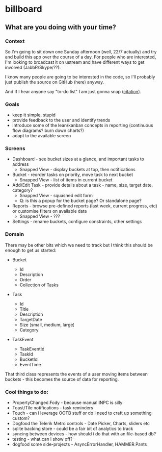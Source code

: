 # billboard

## What are you doing with your time?

### Context

So I'm going to sit down one Sunday afternoon (well, 22/7 actually) and try and build this app over the course of a day. For people who are interested, I'm looking to broadcast it on ustream and have different ways to get involved (JabbR/Skype/??).

I know many people are going to be interested in the code, so I'll probably just publish the source on GitHub (here) anyway.

And If I hear anyone say "to-do list" I am just gonna snap ([citation](http://www.imdb.com/title/tt0112508/quotes?qt=qt0403077)).

### Goals
 - keep it simple, stupid
 - provide feedback to the user and identify trends
 - introduce some of the lean/kanban concepts in reporting (continuous flow diagrams? burn down charts?)
 - adapt to the available screen

### Screens
 - Dashboard - see bucket sizes at a glance, and important tasks to address
   - Snapped View - display buckets at top, then notifications
 - Bucket - reorder tasks on priority, move task to next bucket
   - Snapped View - list of items in current bucket
 - Add/Edit Task - provide details about a task - name, size, target date, category?
   - Snapped View - squashed edit form
   - Q: is this a popup for the bucket page? Or standalone page?
 - Reports - browse pre-defined reports (last week, current progress, etc) or customise filters on available data
   - Snapped View - ???
 - Settings - rename buckets, configure constraints, other settings

### Domain

There may be other bits which we need to track but I think this should be enough to get us started:

 - Bucket
    - Id
    - Description
    - Order
    - Collection of Tasks

 - Task
    - Id
    - Title
    - Description
    - TargetDate
    - Size (small, medium, large)
    - Category

 - TaskEvent
   - TaskEventId
   - TaskId
   - BucketId
   - EventTime

That third class represents the events of a user moving items between buckets - this becomes the source of data for reporting.

### Cool things to do:

 - PropertyChanged.Fody - because manual INPC is silly
 - Toast/Tile notifications - task reminders
 - Touch - can i leverage OOTB stuff or do I need to craft up something custom?
 - Dogfood the Telerik Metro controls - Date Picker, Charts, sliders etc
 - sqlite backing store - could be a fair bit of analytics to track
 - syncing between devices - how should i do that with an file-based db?
 - testing - what can I show off?
 - dogfood some side-projects - AsyncErrorHandler, HAMMER.Pants
 